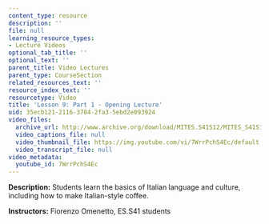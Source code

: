 ```yaml
---
content_type: resource
description: ''
file: null
learning_resource_types:
- Lecture Videos
optional_tab_title: ''
optional_text: ''
parent_title: Video Lectures
parent_type: CourseSection
related_resources_text: ''
resource_index_text: ''
resourcetype: Video
title: 'Lesson 9: Part 1 - Opening Lecture'
uid: 35ecb121-2116-3784-2fa3-5ebd2e093924
video_files:
  archive_url: http://www.archive.org/download/MITES.S41S12/MITES_S41S12_Lesson9_Part1_300k.mp4
  video_captions_file: null
  video_thumbnail_file: https://img.youtube.com/vi/7WrrPchS4Ec/default.jpg
  video_transcript_file: null
video_metadata:
  youtube_id: 7WrrPchS4Ec
---
```


**Description:** Students learn the basics of Italian language and culture, including how to make Italian-style coffee.

**Instructors:** Fiorenzo Omenetto, ES.S41 students